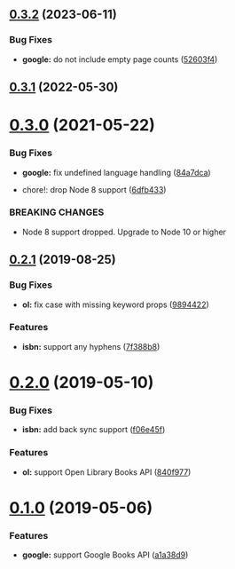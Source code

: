 ## [0.3.2](https://github.com/citation-js/plugin-isbn/compare/v0.3.1...v0.3.2) (2023-06-11)


### Bug Fixes

* **google:** do not include empty page counts ([52603f4](https://github.com/citation-js/plugin-isbn/commit/52603f47d52247f020a87a13b9c469e2aa720085))



## [0.3.1](https://github.com/citation-js/plugin-isbn/compare/v0.3.0...v0.3.1) (2022-05-30)



# [0.3.0](https://github.com/citation-js/plugin-isbn/compare/v0.2.1...v0.3.0) (2021-05-22)


### Bug Fixes

* **google:** fix undefined language handling ([84a7dca](https://github.com/citation-js/plugin-isbn/commit/84a7dcacb05b11bd43feb351fd5f9bbba6d03c4a))


* chore!: drop Node 8 support ([6dfb433](https://github.com/citation-js/plugin-isbn/commit/6dfb433ecdc0ff824495303c8b6dc480d4626d85))


### BREAKING CHANGES

* Node 8 support dropped. Upgrade to Node 10 or higher



## [0.2.1](https://github.com/citation-js/plugin-isbn/compare/v0.2.0...v0.2.1) (2019-08-25)


### Bug Fixes

* **ol:** fix case with missing keyword props ([9894422](https://github.com/citation-js/plugin-isbn/commit/989442252108d4da1994fdac815e67a1b692a1e5))


### Features

* **isbn:** support any hyphens ([7f388b8](https://github.com/citation-js/plugin-isbn/commit/7f388b84df96282c22278ec4379a3ba940f2fa2f))



# [0.2.0](https://github.com/citation-js/plugin-isbn/compare/v0.1.0...v0.2.0) (2019-05-10)


### Bug Fixes

* **isbn:** add back sync support ([f06e45f](https://github.com/citation-js/plugin-isbn/commit/f06e45f3fcb6e2aca7a36a89ebb0808d8f4aba05))


### Features

* **ol:** support Open Library Books API ([840f977](https://github.com/citation-js/plugin-isbn/commit/840f977e8fdb1981b23b14ddc5289ff959ef614e))



# [0.1.0](https://github.com/citation-js/plugin-isbn/compare/a1a38d987235c88846c29092a86426b26b4885b6...v0.1.0) (2019-05-06)


### Features

* **google:** support Google Books API ([a1a38d9](https://github.com/citation-js/plugin-isbn/commit/a1a38d987235c88846c29092a86426b26b4885b6))



